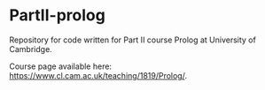 # PartII-prolog

Repository for code written for Part II course Prolog at University of Cambridge.

Course page available here: https://www.cl.cam.ac.uk/teaching/1819/Prolog/.

